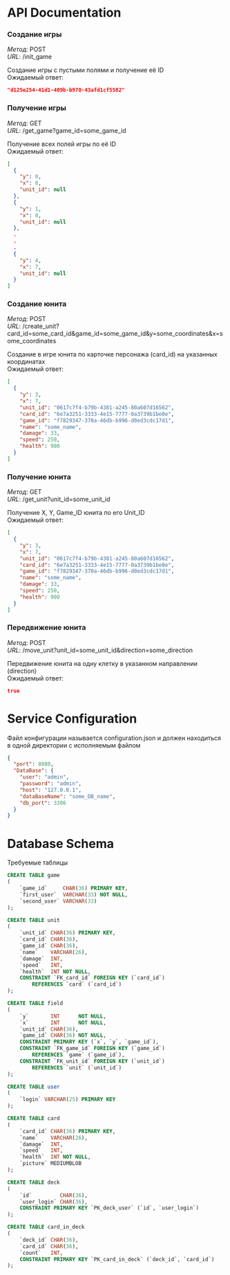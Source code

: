 # API Documentation

###  Создание игры 
*Метод*: POST   
*URL*: /init_game

Создание игры с пустыми полями и получение её ID    
Ожидаемый ответ:
```json
"d125e254-41d1-409b-b970-43afd1cf5582"
```

###  Получение игры
*Метод*: GET    
*URL*: /get_game?game_id=some_game_id

Получение всех полей игры по её ID  
Ожидаемый ответ:
```json
[
  {
    "y": 0,
    "x": 0,
    "unit_id": null
  },
  {
    "y": 1,
    "x": 0,
    "unit_id": null
  },
  .
  .
  .
  {
    "y": 4,
    "x": 7,
    "unit_id": null
  }
]
```

###  Создание юнита
*Метод*: POST   
*URL*: /create_unit?card_id=some_card_id&game_id=some_game_id&y=some_coordinates&x=some_coordinates

Создание в игре юнита по карточке персонажа (card_id) на указанных координатах  
Ожидаемый ответ:
```json
[
  {
    "y": 3,
    "x": 7,
    "unit_id": "0617c7f4-b79b-4381-a245-80a607d16562",
    "card_id": "6e7a3251-3333-4e15-7777-0a3739b1be0e",
    "game_id": "f7829347-370a-46db-b996-d0ed3cdc17d1",
    "name": "some_name",
    "damage": 33,
    "speed": 250,
    "health": 980
  }
]
```

###  Получение юнита
*Метод*: GET    
*URL*: /get_unit?unit_id=some_unit_id

Получение X, Y, Game_ID юнита по его Unit_ID    
Ожидаемый ответ:
```json
[
  {
    "y": 3,
    "x": 7,
    "unit_id": "0617c7f4-b79b-4381-a245-80a607d16562",
    "card_id": "6e7a3251-3333-4e15-7777-0a3739b1be0e",
    "game_id": "f7829347-370a-46db-b996-d0ed3cdc17d1",
    "name": "some_name",
    "damage": 33,
    "speed": 250,
    "health": 980
  }
]
```

###  Передвижение юнита
*Метод*: POST   
*URL*: /move_unit?unit_id=some_unit_id&direction=some_direction

Передвижение юнита на одну клетку в указанном направлении (direction)   
Ожидаемый ответ:
```json
true
```
# Service Configuration

Файл конфигурации называется configuration.json и должен находиться в одной директории с исполняемым файлом

```json
{
  "port": 8080,
  "DataBase": {
    "user": "admin",
    "password": "admin",
    "host": "127.0.0.1",
    "dataBaseName": "some_DB_name",
    "db_port": 3306
  }
}
```

# Database Schema

Требуемые таблицы

```sql
CREATE TABLE game
(
    `game_id`     CHAR(36) PRIMARY KEY,
    `first_user`  VARCHAR(33) NOT NULL,
    `second_user` VARCHAR(33)
);

CREATE TABLE unit
(
    `unit_id` CHAR(36) PRIMARY KEY,
    `card_id` CHAR(36),
    `game_id` CHAR(36),
    `name`    VARCHAR(26),
    `damage`  INT,
    `speed`   INT,
    `health`  INT NOT NULL,
    CONSTRAINT `FK_card_id` FOREIGN KEY (`card_id`)
        REFERENCES `card` (`card_id`)
);

CREATE TABLE field
(
    `y`       INT      NOT NULL,
    `x`       INT      NOT NULL,
    `unit_id` CHAR(36),
    `game_id` CHAR(36) NOT NULL,
    CONSTRAINT PRIMARY KEY (`x`, `y`, `game_id`),
    CONSTRAINT `FK_game_id` FOREIGN KEY (`game_id`)
        REFERENCES `game` (`game_id`),
    CONSTRAINT `FK_unit_id` FOREIGN KEY (`unit_id`)
        REFERENCES `unit` (`unit_id`)
);

CREATE TABLE user
(
    `login` VARCHAR(25) PRIMARY KEY
);

CREATE TABLE card
(
    `card_id` CHAR(36) PRIMARY KEY,
    `name`    VARCHAR(26),
    `damage`  INT,
    `speed`   INT,
    `health`  INT NOT NULL,
    `picture` MEDIUMBLOB
);

CREATE TABLE deck
(
    `id`         CHAR(36),
    `user_login` CHAR(36),
    CONSTRAINT PRIMARY KEY `PK_deck_user` (`id`, `user_login`)
);

CREATE TABLE card_in_deck
(
    `deck_id` CHAR(36),
    `card_id` CHAR(36),
    `count`   INT,
    CONSTRAINT PRIMARY KEY `PK_card_in_deck` (`deck_id`, `card_id`)
);
```